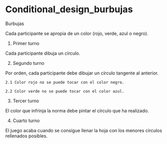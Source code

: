 # Conditional_design_burbujas
Burbujas

Cada participante se apropia de un color (rojo, verde, azul o negro).


1. Primer turno

  Cada participante dibuja un círculo.
  
  
2. Segundo turno

  Por orden, cada participante debe dibujar un círculo tangente al anterior.
  
  
    2.1 Color rojo no se puede tocar con el color negro.
    
    2.2 Color verde no se puede tocar con el color azul.
 
 
3. Tercer turno

  El color que infrinja la norma debe pintar el círculo que ha realizado.
  
  
4. Cuarto turno

  El juego acaba cuando se consigue llenar la hoja con los menores círculos rellenados posibles.
